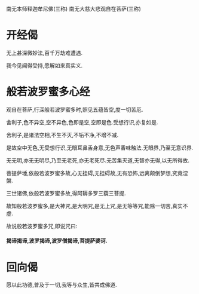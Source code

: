 南无本师释迦牟尼佛(三称)
南无大慈大悲观自在菩萨(三称)
# 开经偈
无上甚深微妙法,百千万劫难遭遇.

我今见闻得受持,愿解如来真实义.
# 般若波罗蜜多心经
观自在菩萨,行深般若波罗蜜多时,照见五蕴皆空,度一切苦厄.

舍利子,色不异空,空不异色,色即是空,空即是色.受想行识,亦复如是.

舍利子,是诸法空相,不生不灭,不垢不净,不增不减.

是故空中无色,无受想行识,无眼耳鼻舌身意,无色声香味触法.无眼界,乃至无意识界.

无无明,亦无无明尽,乃至无老死,亦无老死尽.无苦集灭道,无智亦无得,以无所得故.

菩提萨埵,依般若波罗蜜多故,心无挂碍,无挂碍故,无有恐怖,远离颠倒梦想,究竟涅槃.

三世诸佛,依般若波罗蜜多故,得阿耨多罗三藐三菩提.

故知般若波罗蜜多,是大神咒,是大明咒,是无上咒,是无等等咒,能除一切苦,真实不虚.

故说般若波罗蜜多咒,即说咒曰:

#### 揭谛揭谛,波罗揭谛,波罗僧揭谛,菩提萨婆诃.

# 回向偈
愿以此功德,普及于一切,我等与众生,皆共成佛道.
